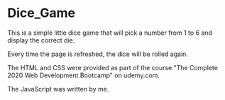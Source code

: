 # Dice_Game

This is a simple little dice game that will pick a number from 1 to 6 and display the correct die.

Every time the page is refreshed, the dice will be rolled again.

The HTML and CSS were provided as part of the course "The Complete
2020 Web Development Bootcamp" on udemy.com.

The JavaScript was written by me.

